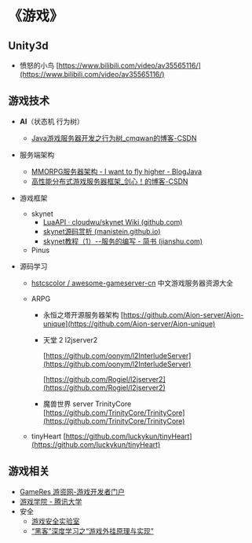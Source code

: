 # 《游戏》



## Unity3d

- 愤怒的小鸟 [https://www.bilibili.com/video/av35565116/](https://www.bilibili.com/video/av35565116/)



## 游戏技术

- **AI**（状态机 行为树）
  - [Java游戏服务器开发之行为树_cmqwan的博客-CSDN](https://blog.csdn.net/cmqwan/article/details/80453352)
- 服务端架构
  - [MMORPG服务器架构 - I want to fly higher - BlogJava](http://www.blogjava.net/landon/archive/2012/07/14/383092.html)
  - [高性能分布式游戏服务器框架_剑心！的博客-CSDN](https://blog.csdn.net/dcba2014/article/details/72615487)
- 游戏框架
  - skynet
    - [LuaAPI · cloudwu/skynet Wiki (github.com)](https://github.com/cloudwu/skynet/wiki/LuaAPI)
    - [skynet源码赏析 (manistein.github.io)](https://manistein.github.io/blog/post/server/skynet/skynet源码赏析/)
    - [skynet教程（1）--服务的编写 - 简书 (jianshu.com)](https://www.jianshu.com/p/d843fe686fc0)
  - Pinus

- 源码学习

  - [hstcscolor / awesome-gameserver-cn](https://github.com/hstcscolor/awesome-gameserver-cn)  中文游戏服务器资源大全

  - ARPG

    - 永恒之塔开源服务器架构 [https://github.com/Aion-server/Aion-unique](https://github.com/Aion-server/Aion-unique)

    - 天堂 2 l2jserver2

      [https://github.com/oonym/l2InterludeServer](https://github.com/oonym/l2InterludeServer)

      [https://github.com/Rogiel/l2jserver2](https://github.com/Rogiel/l2jserver2)

    - 魔兽世界 server TrinityCore [https://github.com/TrinityCore/TrinityCore](https://github.com/TrinityCore/TrinityCore)

  - tinyHeart [https://github.com/luckykun/tinyHeart](https://github.com/luckykun/tinyHeart)



## 游戏相关

- [GameRes 游资网-游戏开发者门户](https://www.gameres.com/)
- [游戏学院 - 腾讯大学](https://daxue.qq.com/game)
- 安全
  - [游戏安全实验室](https://gslab.qq.com/portal.php?mod=view&aid=94)
  - [“黑客”深度学习之“游戏外挂原理与实现”](https://t.cj.sina.com.cn/articles/view/6497007699/18340785300100cnws?qq-pf-to=pcqq.c2c)

